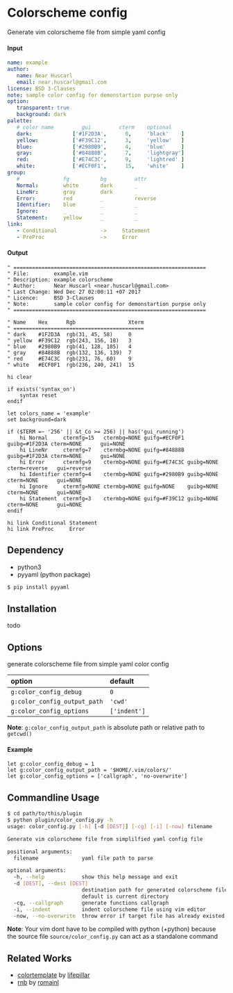 # Colorscheme config

Generate vim colorscheme file from simple yaml config

#### Input
``` yaml
name: example
author:
   name: Near Huscarl
   email: near.huscarl@gmail.com
license: BSD 3-Clauses
note: sample color config for demonstartion purpse only
option:
   transparent: true
   background: dark
palette:
   # color name         gui         cterm    optional
   dark:             ['#1F2D3A',      0,     'black'    ]
   yellow:           ['#F39C12',      3,     'yellow'   ]
   blue:             ['#2980B9',      4,     'blue'     ]
   gray:             ['#84888B',      7,     'lightgray']
   red:              ['#E74C3C',      9,     'lightred' ]
   white:            ['#ECF0F1',      15,    'white'    ]
group:
   #              fg          bg         attr
   Normal:        white       dark       _
   LineNr:        gray        dark       _
   Error:         red         _          reverse
   Identifier:    blue        _          _
   Ignore:        _           _          _
   Statement:     yellow      _          _
link:
   - Conditional              ->     Statement
   - PreProc                  ->     Error
```

#### Output
``` vim
" ==============================================================
" File:        example.vim
" Description: example colorscheme
" Author:      Near Huscarl <near.huscarl@gmail.com>
" Last Change: Wed Dec 27 02:00:11 +07 2017
" Licence:     BSD 3-Clauses
" Note:        sample color config for demonstartion purpse only
" ==============================================================

" Name    Hex      Rgb                 Xterm
" ==========================================
" dark    #1F2D3A  rgb(31, 45, 58)     0
" yellow  #F39C12  rgb(243, 156, 18)   3
" blue    #2980B9  rgb(41, 128, 185)   4
" gray    #84888B  rgb(132, 136, 139)  7
" red     #E74C3C  rgb(231, 76, 60)    9
" white   #ECF0F1  rgb(236, 240, 241)  15

hi clear

if exists('syntax_on')
	syntax reset
endif

let colors_name = 'example'
set background=dark

if ($TERM =~ '256' || &t_Co >= 256) || has('gui_running')
	hi Normal     ctermfg=15   ctermbg=NONE guifg=#ECF0F1 guibg=#1F2D3A cterm=NONE      gui=NONE
	hi LineNr     ctermfg=7    ctermbg=NONE guifg=#84888B guibg=#1F2D3A cterm=NONE      gui=NONE
	hi Error      ctermfg=9    ctermbg=NONE guifg=#E74C3C guibg=NONE    cterm=reverse   gui=reverse
	hi Identifier ctermfg=4    ctermbg=NONE guifg=#2980B9 guibg=NONE    cterm=NONE      gui=NONE
	hi Ignore     ctermfg=NONE ctermbg=NONE guifg=NONE    guibg=NONE    cterm=NONE      gui=NONE
	hi Statement  ctermfg=3    ctermbg=NONE guifg=#F39C12 guibg=NONE    cterm=NONE      gui=NONE
endif

hi link Conditional Statement
hi link PreProc     Error
```

## Dependency
* python3
* pyyaml (python package)
``` bash
$ pip install pyyaml
```

## Installation
todo

## Options
generate colorscheme file from simple yaml color config

| option                       | default      |
| :--------------------------- | :-------     |
| `g:color_config_debug`       | `0`          |
| `g:color_config_output_path` | `'cwd'`      |
| `g:color_config_options`     | `['indent']` |

**Note**: `g:color_config_output_path` is absolute path or relative path to `getcwd()`

#### Example
``` vim
let g:color_config_debug = 1
let g:color_config_output_path = '$HOME/.vim/colors/'
let g:color_config_options = ['callgraph', 'no-overwrite']
```

## Commandline Usage
```bash
$ cd path/to/this/plugin
$ python plugin/color_config.py -h
usage: color_config.py [-h] [-d [DEST]] [-cg] [-i] [-now] filename

Generate vim colorscheme file from simplilfied yaml config file

positional arguments:
  filename              yaml file path to parse

optional arguments:
  -h, --help            show this help message and exit
  -d [DEST], --dest [DEST]
                        destination path for generated colorscheme file,
                        default is current directory
  -cg, --callgraph      generate functions callgraph
  -i, --indent          indent colorscheme file using vim editor
  -now, --no-overwrite  throw error if target file has already existed
```

**Note**: Your vim dont have to be compiled with python (+python) because
the source file `source/color_config.py` can act as a standalone command

## Related Works
* [colortemplate](https://github.com/lifepillar/vim-colortemplate) by [lifepillar](https://github.com/lifepillar)
* [rnb](https://gist.github.com/romainl/5cd2f4ec222805f49eca) by [romainl](https://github.com/romainl)
